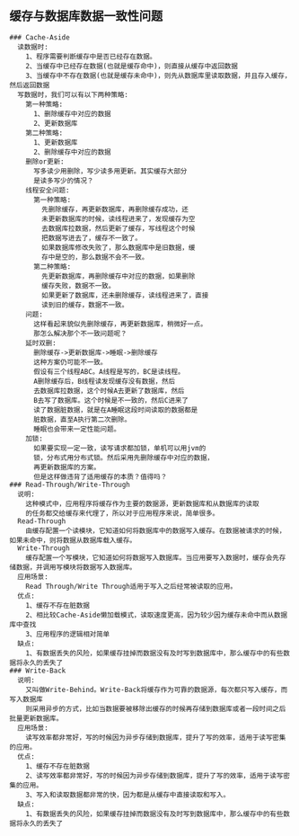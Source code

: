 ## 缓存与数据库数据一致性问题
    ### Cache-Aside
      读数据时:
        1、程序需要判断缓存中是否已经存在数据。
        2、当缓存中已经存在数据(也就是缓存命中)，则直接从缓存中返回数据
        3、当缓存中不存在数据(也就是缓存未命中)，则先从数据库里读取数据，并且存入缓存，然后返回数据
      写数据时，我们可以有以下两种策略:
        第一种策略:
          1、删除缓存中对应的数据
          2、更新数据库
        第二种策略:
          1、更新数据库
          2、删除缓存中对应的数据
        删除or更新:
          写多读少用删除，写少读多用更新。其实缓存大部分
          是读多写少的情况？
        线程安全问题:
          第一种策略:
            先删除缓存，再更新数据库，再删除缓存成功，还
            未更新数据库的时候，读线程进来了，发现缓存为空
            去数据库拉数据，然后更新了缓存，写线程这个时候
            把数据写进去了，缓存不一致了。
            如果数据库修改失败了，那么数据库中是旧数据，缓
            存中是空的，那么数据不会不一致。
          第二种策略:
            先更新数据库，再删除缓存中对应的数据，如果删除
            缓存失败，数据不一致。
            如果更新了数据库，还未删除缓存，读线程进来了，直接
            读到旧的缓存，数据不一致。
        问题:
          这样看起来貌似先删除缓存，再更新数据库，稍微好一点。
          那怎么解决那个不一致问题呢？
        延时双删:
          删除缓存->更新数据库->睡眠->删除缓存
          这种方案仍可能不一致。
          假设有三个线程ABC。A线程是写的，BC是读线程。
          A删除缓存后，B线程读发现缓存没有数据，然后
          去数据库拉数据，这个时候A去更新了数据库，然后
          B去写了数据库。这个时候是不一致的，然后C进来了
          读了数据脏数据，就是在A睡眠这段时间读取的数据都是
          脏数据，直至A执行第二次删除。
          睡眠也会带来一定性能问题。
        加锁:
          如果要实现一定一致，读写请求都加锁，单机可以用jvm的
          锁，分布式用分布式锁。然后采用先删除缓存中对应的数据，
          再更新数据库的方案。
          但是这样做违背了适用缓存的本质？值得吗？
    ### Read-Through/Write-Through
      说明:
        这种模式中，应用程序将缓存作为主要的数据源，更新数据库和从数据库的读取
        的任务都交给缓存来代理了，所以对于应用程序来说，简单很多。
      Read-Through
        由缓存配置一个读模块，它知道如何将数据库中的数据写入缓存。在数据被请求的时候，如果未命中，则将数据从数据库载入缓存。
      Write-Through
        缓存配置一个写模块，它知道如何将数据写入数据库。当应用要写入数据时，缓存会先存储数据，并调用写模块将数据写入数据库。
      应用场景:
        Read Through/Write Through适用于写入之后经常被读取的应用。
      优点:
        1、缓存不存在脏数据
        2、相比较Cache-Aside懒加载模式，读取速度更高，因为较少因为缓存未命中而从数据库中查找
        3、应用程序的逻辑相对简单
      缺点:
        1、有数据丢失的风险，如果缓存挂掉而数据没有及时写到数据库中，那么缓存中的有些数据将永久的丢失了
    ### Write-Back
      说明:
        又叫做Write-Behind。Write-Back将缓存作为可靠的数据源，每次都只写入缓存，而写入数据库
        则采用异步的方式，比如当数据要被移除出缓存的时候再存储到数据库或者一段时间之后批量更新数据库。
      应用场景:
        读写效率都非常好，写的时候因为异步存储到数据库，提升了写的效率，适用于读写密集的应用。
      优点:
        1、缓存不存在脏数据
        2、读写效率都非常好，写的时候因为异步存储到数据库，提升了写的效率，适用于读写密集的应用。
        3、写入和读取数据都非常的快，因为都是从缓存中直接读取和写入。
      缺点:
        1、有数据丢失的风险，如果缓存挂掉而数据没有及时写到数据库中，那么缓存中的有些数据将永久的丢失了


      

